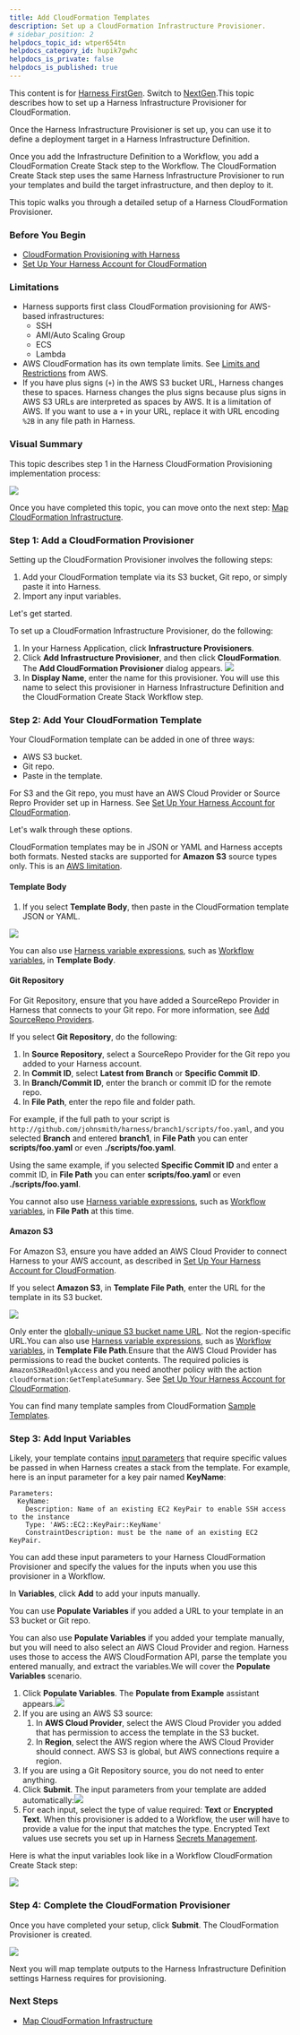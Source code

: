 ```yaml
---
title: Add CloudFormation Templates
description: Set up a CloudFormation Infrastructure Provisioner.
# sidebar_position: 2
helpdocs_topic_id: wtper654tn
helpdocs_category_id: hupik7gwhc
helpdocs_is_private: false
helpdocs_is_published: true
---
```


This content is for [Harness FirstGen](/docs/continuous-delivery/get-started/upgrading/upgrade-nextgen-cd.md). Switch to [NextGen](/docs/continuous-delivery/cd-infrastructure/cloudformation-infra/cloud-formation-how-tos.md).This topic describes how to set up a Harness Infrastructure Provisioner for CloudFormation.

Once the Harness Infrastructure Provisioner is set up, you can use it to define a deployment target in a Harness Infrastructure Definition.

Once you add the Infrastructure Definition to a Workflow, you add a CloudFormation Create Stack step to the Workflow. The CloudFormation Create Stack step uses the same Harness Infrastructure Provisioner to run your templates and build the target infrastructure, and then deploy to it.

This topic walks you through a detailed setup of a Harness CloudFormation Provisioner.


### Before You Begin

* [CloudFormation Provisioning with Harness](../../concepts-cd/deployment-types/cloud-formation-provisioning-with-harness.md)
* [Set Up Your Harness Account for CloudFormation](cloud-formation-account-setup.md)

### Limitations

* Harness supports first class CloudFormation provisioning for AWS-based infrastructures:
	+ SSH
	+ AMI/Auto Scaling Group
	+ ECS
	+ Lambda
* AWS CloudFormation has its own template limits. See [Limits and Restrictions](https://aws.amazon.com/cloudformation/faqs/#Limits_and_Restrictions) from AWS.
* If you have plus signs (`+`) in the AWS S3 bucket URL, Harness changes these to spaces. Harness changes the plus signs because plus signs in AWS S3 URLs are interpreted as spaces by AWS. It is a limitation of AWS. If you want to use a `+` in your URL, replace it with URL encoding `%2B` in any file path in Harness.

### Visual Summary

This topic describes step 1 in the Harness CloudFormation Provisioning implementation process:

![](./static/add-cloud-formation-templates-20.png)

Once you have completed this topic, you can move onto the next step: [Map CloudFormation Infrastructure](map-cloud-formation-infrastructure.md).

### Step 1: Add a CloudFormation Provisioner

Setting up the CloudFormation Provisioner involves the following steps:

1. Add your CloudFormation template via its S3 bucket, Git repo, or simply paste it into Harness.
2. Import any input variables.

Let's get started.

To set up a CloudFormation Infrastructure Provisioner, do the following:

1. In your Harness Application, click **Infrastructure Provisioners**.
2. Click **Add Infrastructure Provisioner**, and then click **CloudFormation**. The **Add CloudFormation Provisioner** dialog appears.
   ![](./static/add-cloud-formation-templates-21.png)
3. In **Display Name**, enter the name for this provisioner. You will use this name to select this provisioner in Harness Infrastructure Definition and the CloudFormation Create Stack Workflow step.

### Step 2: Add Your CloudFormation Template

Your CloudFormation template can be added in one of three ways:

* AWS S3 bucket.
* Git repo.
* Paste in the template.

For S3 and the Git repo, you must have an AWS Cloud Provider or Source Repro Provider set up in Harness. See [Set Up Your Harness Account for CloudFormation](cloud-formation-account-setup.md).

Let's walk through these options.

CloudFormation templates may be in JSON or YAML and Harness accepts both formats. Nested stacks are supported for **Amazon S3** source types only. This is an [AWS limitation](https://docs.aws.amazon.com/AWSCloudFormation/latest/UserGuide/aws-properties-stack.html).

#### Template Body

1. If you select **Template Body**, then paste in the CloudFormation template JSON or YAML.

![](./static/add-cloud-formation-templates-22.png)

You can also use [Harness variable expressions](../../../firstgen-platform/techref-category/variables/variables.md), such as [Workflow variables](../../model-cd-pipeline/workflows/add-workflow-variables-new-template.md), in **Template Body**.

#### Git Repository

For Git Repository, ensure that you have added a SourceRepo Provider in Harness that connects to your Git repo. For more information, see [Add SourceRepo Providers](../../../firstgen-platform/account/manage-connectors/add-source-repo-providers.md).

If you select **Git Repository**, do the following:

1. In **Source Repository**, select a SourceRepo Provider for the Git repo you added to your Harness account.
2. In **Commit ID**, select **Latest from Branch** or **Specific Commit ID**.
3. In **Branch/Commit ID**, enter the branch or commit ID for the remote repo.
4. In **File Path**, enter the repo file and folder path.  
  
For example, if the full path to your script is `http://github.com/johnsmith/harness/branch1/scripts/foo.yaml`, and you selected **Branch** and entered **branch1**, in **File Path** you can enter **scripts/foo.yaml** or even **./scripts/foo.yaml**.  
  
Using the same example, if you selected **Specific Commit ID** and enter a commit ID, in **File Path** you can enter **scripts/foo.yaml** or even **./scripts/foo.yaml**.

You cannot also use [Harness variable expressions](../../../firstgen-platform/techref-category/variables/variables.md), such as [Workflow variables](../../model-cd-pipeline/workflows/add-workflow-variables-new-template.md), in **File Path** at this time.

#### Amazon S3

For Amazon S3, ensure you have added an AWS Cloud Provider to connect Harness to your AWS account, as described in [Set Up Your Harness Account for CloudFormation](cloud-formation-account-setup.md).

If you select **Amazon S3**, in **Template File Path**, enter the URL for the template in its S3 bucket.

![](./static/add-cloud-formation-templates-23.png)

Only enter the [globally-unique S3 bucket name URL](https://docs.aws.amazon.com/AmazonS3/latest/userguide/UsingBucket.html). Not the region-specific URL.You can also use [Harness variable expressions](../../../firstgen-platform/techref-category/variables/variables.md), such as [Workflow variables](../../model-cd-pipeline/workflows/add-workflow-variables-new-template.md), in **Template File Path**.Ensure that the AWS Cloud Provider has permissions to read the bucket contents. The required policies is `AmazonS3ReadOnlyAccess` and you need another policy with the action `cloudformation:GetTemplateSummary`. See [Set Up Your Harness Account for CloudFormation](cloud-formation-account-setup.md).

You can find many template samples from CloudFormation [Sample Templates](https://docs.aws.amazon.com/AWSCloudFormation/latest/UserGuide/cfn-sample-templates.html).

### Step 3: Add Input Variables

Likely, your template contains [input parameters](https://docs.aws.amazon.com/AWSCloudFormation/latest/UserGuide/gettingstarted.templatebasics.html#gettingstarted.templatebasics.parameters) that require specific values be passed in when Harness creates a stack from the template. For example, here is an input parameter for a key pair named **KeyName**:


```
Parameters:  
  KeyName:  
    Description: Name of an existing EC2 KeyPair to enable SSH access to the instance  
    Type: 'AWS::EC2::KeyPair::KeyName'  
    ConstraintDescription: must be the name of an existing EC2 KeyPair.
```
You can add these input parameters to your Harness CloudFormation Provisioner and specify the values for the inputs when you use this provisioner in a Workflow.

In **Variables**, click **Add** to add your inputs manually.

You can use **Populate Variables** if you added a URL to your template in an S3 bucket or Git repo.

You can also use **Populate Variables** if you added your template manually, but you will need to also select an AWS Cloud Provider and region. Harness uses those to access the AWS CloudFormation API, parse the template you entered manually, and extract the variables.We will cover the **Populate Variables** scenario.

1. Click **Populate Variables**. The **Populate from Example** assistant appears.![](./static/add-cloud-formation-templates-24.png)
2. If you are using an AWS S3 source:
	1. In **AWS Cloud Provider**, select the AWS Cloud Provider you added that has permission to access the template in the S3 bucket.
	2. In **Region**, select the AWS region where the AWS Cloud Provider should connect. AWS S3 is global, but AWS connections require a region.
3. If you are using a Git Repository source, you do not need to enter anything.
4. Click **Submit**. The input parameters from your template are added automatically:![](./static/add-cloud-formation-templates-25.png)
5. For each input, select the type of value required: **Text** or **Encrypted Text**. When this provisioner is added to a Workflow, the user will have to provide a value for the input that matches the type. Encrypted Text values use secrets you set up in Harness [Secrets Management](../../../firstgen-platform/security/secrets-management/secret-management.md).

Here is what the input variables look like in a Workflow CloudFormation Create Stack step:

![](./static/add-cloud-formation-templates-26.png)

### Step 4: Complete the CloudFormation Provisioner

Once you have completed your setup, click **Submit**. The CloudFormation Provisioner is created.

![](./static/add-cloud-formation-templates-27.png)

Next you will map template outputs to the Harness Infrastructure Definition settings Harness requires for provisioning.

### Next Steps

* [Map CloudFormation Infrastructure](map-cloud-formation-infrastructure.md)


